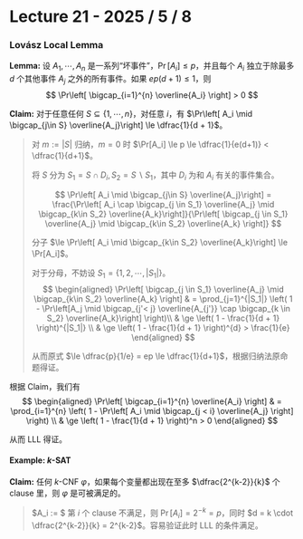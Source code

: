 # Lecture 21 - 2025 / 5 / 8

### Lovász Local Lemma

**Lemma:** 设 $A_1, \cdots, A_n$ 是一系列“坏事件”，$\Pr[A_i] \le p$，并且每个 $A_i$ 独立于除最多 $d$ 个其他事件 $A_j$ 之外的所有事件。如果 $ep(d+1)\le1$，则
$$ \Pr\left[ \bigcap_{i=1}^{n} \overline{A_i} \right] > 0 $$

**Claim:** 对于任意任何 $S \subseteq \{1, \cdots, n\}$，对任意 $i$，有 $\Pr\left[  A_i \mid \bigcap_{j\in S} \overline{A_j}\right] \le \dfrac{1}{d + 1}$。

> 对 $m := |S|$ 归纳，$m = 0$ 时 $\Pr[A_i] \le p \le \dfrac{1}{e(d+1)} < \dfrac{1}{d+1}$。
>
> 将 $S$ 分为 $S_1 = S \cap D_i, S_2 = S \backslash S_1$，其中 $D_i$ 为和 $A_i$ 有关的事件集合。
> 
> $$ \Pr\left[  A_i \mid \bigcap_{j\in S} \overline{A_j}\right] = \frac{\Pr\left[  A_i \cap \bigcap_{j \in S_1} \overline{A_j} \mid \bigcap_{k\in S_2} \overline{A_k}\right]}{\Pr\left[  \bigcap_{j \in S_1} \overline{A_j}  \mid \bigcap_{k\in S_2} \overline{A_k} \right]} $$
>
> 分子 $\le \Pr\left[  A_i  \mid \bigcap_{k\in S_2} \overline{A_k}\right] \le \Pr[A_i]$。
>
> 对于分母，不妨设 $S_1 = \{1, 2, \cdots, |S_1|\}$。
$$
\begin{aligned}
\Pr\left[  \bigcap_{j \in S_1} \overline{A_j}  \mid \bigcap_{k\in S_2} \overline{A_k} \right]
& = \prod_{j=1}^{|S_1|} \left( 1 - \Pr\left[A_j \mid \bigcap_{j'< j} \overline{A_{j'}} \cap \bigcap_{k \in S_2} \overline{A_k}\right] \right)\\
& \ge \left( 1 - \frac{1}{d + 1} \right)^{|S_1|} \\
& \ge \left( 1 - \frac{1}{d + 1} \right)^{d} > \frac{1}{e}
\end{aligned}
$$
>
> 从而原式 $\le \dfrac{p}{1/e} = ep \le \dfrac{1}{d+1}$，根据归纳法原命题得证。

根据 Claim，我们有
$$ 
\begin{aligned}
\Pr\left[ \bigcap_{i=1}^{n} \overline{A_i} \right] & = \prod_{i=1}^{n} \left( 1 - \Pr\left[ A_i \mid \bigcap_{j < i} \overline{A_j} \right] \right) \\
& \ge \left( 1 - \frac{1}{d + 1} \right)^n > 0
\end{aligned}
$$

从而 LLL 得证。

#### Example: $k$-SAT

**Claim:** 任何 $k$-CNF $\varphi$，如果每个变量都出现在至多 $\dfrac{2^{k-2}}{k}$ 个 clause 里，则 $\varphi$ 是可被满足的。

> $A_i := $ 第 $i$ 个 clause 不满足，则 $\Pr[A_i] = 2^{-k} = p$，同时 $d = k \cdot \dfrac{2^{k-2}}{k} = 2^{k-2}$。容易验证此时 LLL 的条件满足。
